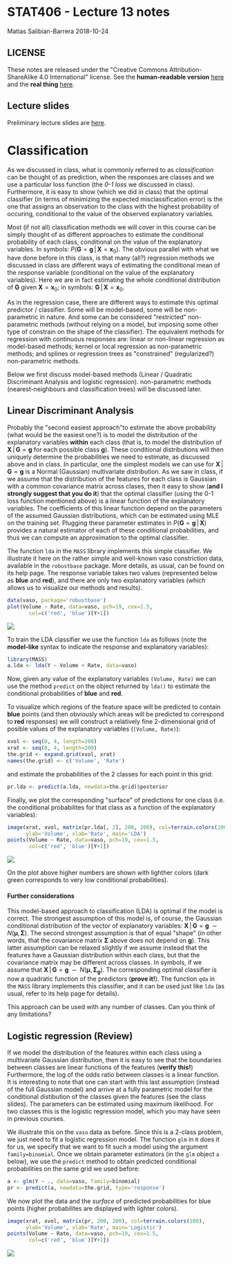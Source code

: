 STAT406 - Lecture 13 notes
================
Matias Salibian-Barrera
2018-10-24

LICENSE
-------

These notes are released under the "Creative Commons Attribution-ShareAlike 4.0 International" license. See the **human-readable version** [here](https://creativecommons.org/licenses/by-sa/4.0/) and the **real thing** [here](https://creativecommons.org/licenses/by-sa/4.0/legalcode).

Lecture slides
--------------

Preliminary lecture slides are [here](STAT406-18-lecture-13-preliminary.pdf).

Classification
==============

As we discussed in class, what is commonly referred to as *classification* can be thought of as prediction, when the responses are classes and we use a particular loss function (the *0-1 loss* we discussed in class). Furthermore, it is easy to show (which we did in class) that the optimal classifier (in terms of minimizing the expected misclassification error) is the one that assigns an observation to the class with the highest probability of occuring, conditional to the value of the observed explanatory variables.

<!-- A related discussion about including costs of misclassification  -->
<!-- and the difference between prediction and classification can be found here: [http://www.fharrell.com/post/classification/](http://www.fharrell.com/post/classification/). -->
Most (if not all) classification methods we will cover in this course can be simply thought of as different approaches to estimate the conditional probability of each class, conditional on the value of the explanatory variables. In symbols: *P*(**G** = **g** | **X** = **x**<sub>0</sub>). The obvious parallel with what we have done before in this class, is that many (all?) regression methods we discussed in class are different ways of estimating the conditional mean of the response variable (conditional on the value of the explanatory variables). Here we are in fact estimating the whole conditional distribution of **G** given **X** = **x**<sub>0</sub>; in symbols: **G** | **X** = **x**<sub>0</sub>.

As in the regression case, there are different ways to estimate this optimal predictor / classifier. Some will be model-based, some will be non-parametric in nature. And some can be considered "restricted" non-parametric methods (without relying on a model, but imposing some other type of constrain on the shape of the classifier). The equivalent methods for regression with continuous responses are: linear or non-linear regression as model-based methods; kernel or local regression as non-parametric methods; and splines or regression trees as "constrained" (regularized?) non-parametric methods.

Below we first discuss model-based methods (Linear / Quadratic Discriminant Analysis and logistic regression). non-parametric methods (nearest-neighbours and classification trees) will be discussed later.

Linear Discriminant Analysis
----------------------------

Probably the "second easiest approach"to estimate the above probability (what would be the easiest one?) is to model the distribution of the explanatory variables **within** each class (that is, to model the distribution of **X** | **G** = **g** for each possible class **g**). These conditional distributions will then uniquely determine the probabilities we need to estimate, as discussed above and in class. In particular, one the simplest models we can use for **X** | **G** = **g** is a Normal (Gaussian) multivariate distribution. As we saw in class, if we assume that the distribution of the features for each class is Gaussian with a common covariance matrix across clases, then it easy to show (**and I strongly suggest that you do it**) that the optimal classifier (using the 0-1 loss function mentioned above) is a linear function of the explanatory variables. The coefficients of this linear function depend on the parameters of the assumed Gaussian distributions, which can be estimated using MLE on the training set. Plugging these parameter estimates in *P*(**G** = **g** | **X**) provides a natural estimator of each of these conditional probabilities, and thus we can compute an approximation to the optimal classifier.

The function `lda` in the `MASS` library implements this simple classifier. We illustrate it here on the rather simple and well-known vaso constriction data, available in the `robustbase` package. More details, as usual, can be found on its help page. The response variable takes two values (represented below as **blue** and **red**), and there are only two explanatory variables (which allows us to visualize our methods and results).

``` r
data(vaso, package='robustbase')
plot(Volume ~ Rate, data=vaso, pch=19, cex=1.5, 
       col=c('red', 'blue')[Y+1])
```

![](README_files/figure-markdown_github/lda1-1.png)

To train the LDA classifier we use the function `lda` as follows (note the **model-like** syntax to indicate the response and explanatory variables):

``` r
library(MASS)
a.lda <- lda(Y ~ Volume + Rate, data=vaso)
```

Now, given any value of the explanatory variables `(Volume, Rate)` we can use the method `predict` on the object returned by `lda()` to estimate the conditional probabilities of **blue** and **red**.

To visualize which regions of the feature space will be predicted to contain **blue** points (and then obviously which areas will be predicted to correspond to **red** responses) we will construct a relatively fine 2-dimensional grid of posible values of the explanatory variables (`(Volume, Rate)`):

``` r
xvol <- seq(0, 4, length=200)
xrat <- seq(0, 4, length=200)
the.grid <- expand.grid(xvol, xrat)
names(the.grid) <- c('Volume', 'Rate')
```

and estimate the probabilities of the 2 classes for each point in this grid:

``` r
pr.lda <- predict(a.lda, newdata=the.grid)$posterior
```

Finally, we plot the corresponding "surface" of predictions for one class (i.e. the conditional probabilites for that class as a function of the explanatory variables):

``` r
image(xrat, xvol, matrix(pr.lda[, 2], 200, 200), col=terrain.colors(100),
      ylab='Volume', xlab='Rate', main='LDA')
points(Volume ~ Rate, data=vaso, pch=19, cex=1.5,
       col=c('red', 'blue')[Y+1])
```

![](README_files/figure-markdown_github/lda1.2-1.png)

On the plot above higher numbers are shown with lighther colors (dark green corresponds to very low conditional probabilities).

#### Further considerations

This model-based approach to classification (LDA) is optimal if the model is correct. The strongest assumption of this model is, of course, the Gaussian conditional distribution of the vector of explanatory variables: **X** | **G** = **g**  ∼  *N*(**μ**, **Σ**). The second strongest assumption is that of equal "shape" (in other words, that the covariance matrix **Σ** above does not depend on **g**). This latter assumption can be relaxed slightly if we assume instead that the features have a Gaussian distribution within each class, but that the covariance matrix may be different across classes. In symbols, if we assume that **X** | **G** = **g**  ∼  *N*(**μ**, **Σ**<sub>**g**</sub>). The corresponding optimal classifier is now a quadratic function of the predictors (**prove it!**). The function `qda` in the `MASS` library implements this classifier, and it can be used just like `lda` (as usual, refer to its help page for details).

This approach can be used with any number of classes. Can you think of any limitations?

Logistic regression (Review)
----------------------------

If we model the distribution of the features within each class using a multivariate Gaussian distribution, then it is easy to see that the boundaries between classes are linear functions of the features (**verify this!**) Furthermore, the log of the odds ratio between classes is a linear function. It is interesting to note that one can start with this last assumption (instead of the full Gaussian model) and arrive at a fully parametric model for the conditional distibution of the classes given the features (see the class slides). The parameters can be estimated using maximum likelihood. For two classes this is the logistic regression model, which you may have seen in previous courses.

We illustrate this on the `vaso` data as before. Since this is a 2-class problem, we just need to fit a logistic regression model. The function `glm` in `R` does it for us, we specify that we want to fit such a model using the argument `family=binomial`. Once we obtain parameter estimators (in the `glm` object `a` below), we use the `predict` method to obtain predicted conditional probabilities on the same grid we used before:

``` r
a <- glm(Y ~ ., data=vaso, family=binomial)
pr <- predict(a, newdata=the.grid, type='response')
```

We now plot the data and the *surface* of predicted probabilities for blue points (higher probabilites are displayed with lighter colors).

``` r
image(xrat, xvol, matrix(pr, 200, 200), col=terrain.colors(100),
      ylab='Volume', xlab='Rate', main='Logistic')
points(Volume ~ Rate, data=vaso, pch=19, cex=1.5,
       col=c('red', 'blue')[Y+1])
```

![](README_files/figure-markdown_github/logistic2-1.png)
